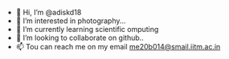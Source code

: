 - 👋 Hi, I’m @adiskd18
- 👀 I’m interested in photography...
- 🌱 I’m currently learning scientific omputing
- 💞️ I’m looking to collaborate on github..
- 📫 Tou can reach me on my email me20b014@smail.iitm.ac.in

<!---
adiskd18/adiskd18 is a ✨ special ✨ repository because its `README.md` (this file) appears on your GitHub profile.
You can click the Preview link to take a look at your changes.
--->
